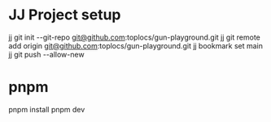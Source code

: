 # JJ Project setup

jj git init --git-repo git@github.com:toplocs/gun-playground.git
jj git remote add origin git@github.com:toplocs/gun-playground.git
jj bookmark set main
jj git push --allow-new

# pnpm

pnpm install
pnpm dev
